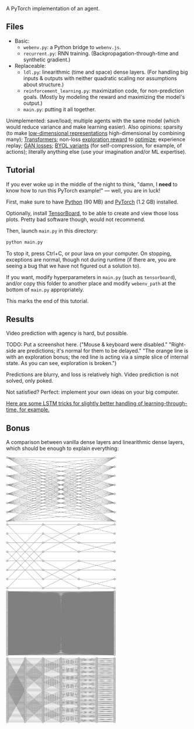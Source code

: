 A PyTorch implementation of an agent.

## Files

- Basic:
  - `webenv.py`: a Python bridge to `webenv.js`.
  - `recurrent.py`: RNN training. (Backpropagation-through-time and synthetic gradient.)
- Replaceable:
  - `ldl.py`: linearithmic (time and space) dense layers. (For handling big inputs & outputs with neither quadratic scaling nor assumptions about structure.)
  - `reinforcement_learning.py`: maximization code, for non-prediction goals. (Mostly by modeling the reward and maximizing the model's output.)
  - `main.py`: putting it all together.

Unimplemented: save/load; multiple agents with the same model (which would reduce variance and make learning easier). Also opinions: sparsity (to make [low-dimensional representations](https://arxiv.org/abs/1906.10720) high-dimensional by combining many); [Transformers](https://arxiv.org/abs/2103.03206); non-loss [exploration reward](https://arxiv.org/abs/2101.09458) to [optimize](http://proceedings.mlr.press/v32/silver14.pdf); experience replay; [GAN losses](https://phillipi.github.io/pix2pix/); [BYOL variants](https://openreview.net/pdf?id=bgQek2O63w) (for self-compression, for example, of actions); literally anything else (use your imagination and/or ML expertise).

## Tutorial

If you ever woke up in the middle of the night to think, "damn, I **need** to know how to run this PyTorch example!" — well, you are in luck!

First, make sure to have [Python](https://www.google.com/search?q=install+python) (90 MB) and [PyTorch](https://www.google.com/search?q=install+pytorch) (1.2 GB) installed.

Optionally, install [TensorBoard](https://www.google.com/search?q=install+tensorboard), to be able to create and view those loss plots. Pretty bad software though, would not recommend.

Then, launch `main.py` in this directory:

```bash
python main.py
```

To stop it, press Ctrl+C, or pour lava on your computer. On stopping, exceptions are normal, though not during runtime (if there are, you are seeing a bug that we have not figured out a solution to).

If you want, modify hyperparameters in `main.py` (such as `tensorboard`), and/or copy this folder to another place and modify `webenv_path` at the bottom of `main.py` appropriately.

This marks the end of this tutorial.

## Results

Video prediction with agency is hard, but possible.

TODO: Put a screenshot here. ("Mouse & keyboard were disabled." "Right-side are predictions; it's normal for them to be delayed." "The orange line is with an exploration bonus; the red line is acting via a simple slice of internal state. As you can see, exploration is broken.")

Predictions are blurry, and loss is relatively high. Video prediction is not solved, only poked.

Not satisfied? Perfect: implement your own ideas on your big computer.

[Here are some LSTM tricks for slightly better handling of learning-through-time, for example.](https://www.niklasschmidinger.com/posts/2020-09-09-lstm-tricks/)

## Bonus

A comparison between vanilla dense layers and linearithmic dense layers, which should be enough to explain everything:

<p style="text-align:center">
  <p style="margin:0 auto; display:table">
    <img width=300 src="images/dl_8.png">
    <img width=300 src="images/ldl_8.png">
  </p>
  <p style="margin:0 auto; display:table">
    <img width=300 src="images/dl_64.png">
    <img width=300 src="images/ldl_64.png">
  </p>
</p>